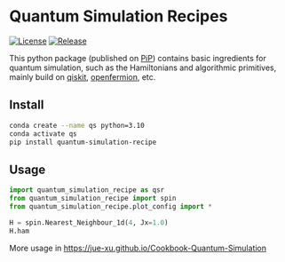 # Quantum Simulation Recipes
<!-- ![Figure](./figs/idea.png) -->
[![License](https://img.shields.io/github/license/Jue-Xu/Quantum-Simulation-Recipe.svg?style=popout-square)](https://opensource.org/licenses/Apache-2.0)
[![Release](https://img.shields.io/github/v/release/jue-xu/Quantum-Simulation-Recipe?include_prereleases)](https://github.com/Jue-Xu/Quantum-Simulation-Recipe/releases)

This python package (published on [PiP](https://pypi.org/project/quantum-simulation-recipe/)) contains basic ingredients for quantum simulation, such as the Hamiltonians and algorithmic primitives, mainly build on [qiskit](https://www.ibm.com/quantum/qiskit), [openfermion](https://github.com/quantumlib/OpenFermion), etc.

##  Install
```bash
conda create --name qs python=3.10 
conda activate qs
pip install quantum-simulation-recipe
```

## Usage
```python
import quantum_simulation_recipe as qsr
from quantum_simulation_recipe import spin
from quantum_simulation_recipe.plot_config import *  

H = spin.Nearest_Neighbour_1d(4, Jx=1.0)
H.ham
```
More usage in
https://jue-xu.github.io/Cookbook-Quantum-Simulation
<!-- https://github.com/Jue-Xu/Quantum-Simulation-Recipe/tree/main/tests/test.ipynb -->


<!-- ## Content
### Common Hamiltonians
- Spin Lattice: nearest-neighbor, power-law, IQP
- Fermion: chemical molecule, SYK
- Boson: Hubbard
- Field: lattice gauge
- open system [todo]

### States
- entangled state: GHZ, W state
- random state (Haar random, one-design)

### Operator
- random Pauli strings
- OTOC

### Channels
- noise channel (depolarize, dephase)

### Measures 
- norm: operator, trace distance, fidelity ...
- error bound
- overlap, entanglement, entropy

### Algorithmic primitives
- Trotter-Suzuki (product formula)
- LCU
- QSP
- ITE

## Misc
Support Jax -->